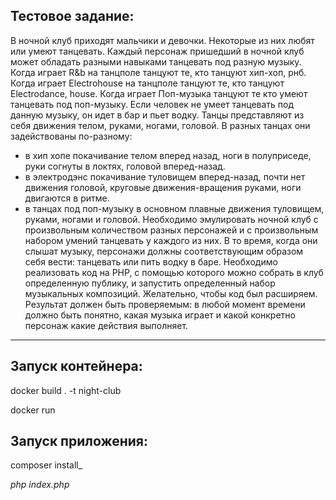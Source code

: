 ## Тестовое задание:

В ночной клуб приходят мальчики и девочки. Некоторые из них любят или умеют танцевать. Каждый персонаж пришедший в ночной клуб может обладать разными навыками танцевать под разную музыку.
Когда играет R&b на танцполе танцуют те, кто танцуют хип-хоп, рнб. Когда играет Electrohouse на танцполе танцуют те, кто танцуют Electrodance, house. Когда играет Поп-музыка танцуют те кто умеют танцевать под поп-музыку. Если человек не умеет танцевать под данную музыку, он идет в бар и пьет водку.
Танцы представляют из себя движения телом, руками, ногами, головой. В разных танцах они задействованы по-разному:
- в хип хопе покачивание телом вперед назад, ноги в полуприседе, руки согнуты в локтях, головой вперед-назад.
- в электродэнс покачивание туловищем вперед-назад, почти нет движения головой, круговые движения-вращения руками, ноги двигаются в ритме.
- в танцах под поп-музыку в основном плавные движения туловищем, руками, ногами и головой.
Необходимо эмулировать ночной клуб с произвольным количеством разных персонажей и с произвольным набором умений танцевать у каждого из них. В то время, когда они слышат музыку, персонажи должны соответствующим образом себя вести: танцевать или пить водку в баре.
Необходимо реализовать код на PHP, с помощью которого можно собрать в клуб определенную публику, и запустить определенный набор музыкальных композиций. Желательно, чтобы код был расширяем. Результат должен быть проверяемым: в любой момент времени должно быть понятно, какая музыка играет и какой конкретно персонаж какие действия выполняет.
___
## Запуск контейнера:
docker build . -t night-club

docker run
## Запуск приложения:
composer install_

_php index.php_
